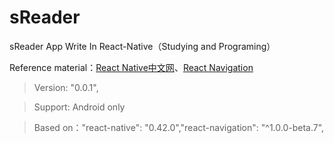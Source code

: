# sReader
sReader App Write In React-Native（Studying and Programing）

Reference material：[React Native中文网](http://reactnative.cn/)、[React Navigation](https://reactnavigation.org/)

>Version: "0.0.1",

>Support: Android only

>Based on："react-native": "0.42.0","react-navigation": "^1.0.0-beta.7",
